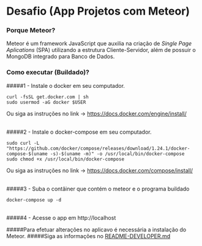 # Desafio (App Projetos com Meteor)

### Porque Meteor?

Meteor é um framework JavaScript que auxilia na criação de <i>Single Page Aplications</i> (SPA)
utilizando a estrutura Cliente-Servidor, além de possuir o MongoDB integrado para Banco de Dados.

### Como executar (Buildado)?
####\#1 - Instale o docker em seu computador.
``` 
curl -fsSL get.docker.com | sh
sudo usermod -aG docker $USER 
```
Ou siga as instruções no link -> https://docs.docker.com/engine/install/

\
####\#2 - Instale o docker-compose em seu computador.
```
sudo curl -L "https://github.com/docker/compose/releases/download/1.24.1/docker-compose-$(uname -s)-$(uname -m)" -o /usr/local/bin/docker-compose
sudo chmod +x /usr/local/bin/docker-compose
```

Ou siga as instruções no link -> https://docs.docker.com/compose/install/ 

\
####\#3 - Suba o contâiner que contém o meteor e o programa buildado
```
docker-compose up -d
```

\
####\#4 - Acesse o app em http://localhost

#####Para efetuar alterações no aplicavo é necessária a instalação do Meteor.
#####Siga as informações no [README-DEVELOPER.md](https://github.com/douglasfelipebs/atividades_meteor/blob/main/README-DEVELOPER.md)  
